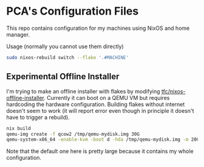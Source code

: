 # PCA's Configuration Files
This repo contains configuration for my machines using NixOS and home manager.

Usage (normally you cannot use them directly)
```bash
sudo nixos-rebuild switch --flake '.#MACHINE'
```

## Experimental Offline Installer
I'm trying to make an offline installer with flakes by modifying
[tfc/nixos-offline-installer](https://github.com/tfc/nixos-offline-installer).
Currently it can boot on a QEMU VM but requires hardcoding the hardware
configuration. Building flakes without internet doesn't seem to work (it will
report error even though in principle it doesn't have to trigger a rebuild).

```bash
nix build
qemu-img create -f qcow2 /tmp/qemu-mydisk.img 30G
qemu-system-x86_64 -enable-kvm -boot d -hda /tmp/qemu-mydisk.img -m 2000 -bios $(nix-build '<nixpkgs>' -A pkgs.OVMF.fd --no-out-link)/FV/OVMF.fd -net none -cdrom result/iso/*.iso
```

Note that the default one here is pretty large because it contains my whole
configuration.
